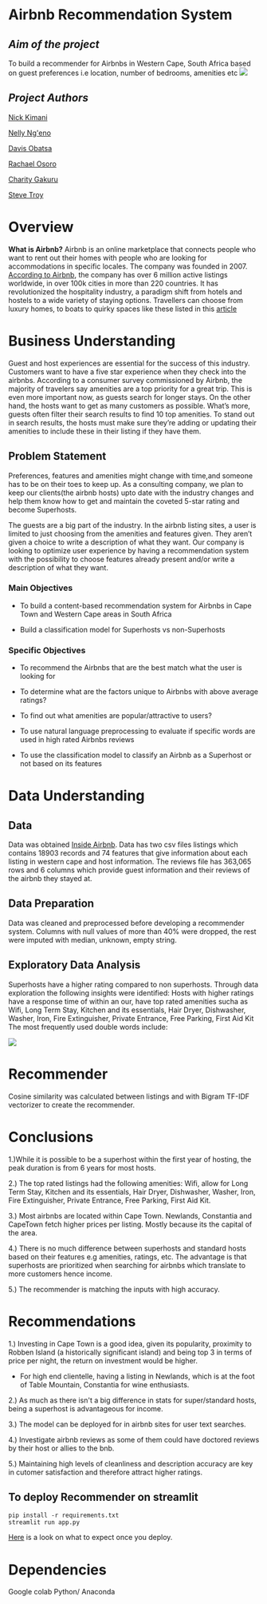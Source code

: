 # **Airbnb Recommendation System**
###
## *Aim of the project*
To build a recommender for Airbnbs in Western Cape, South Africa based on guest preferences i.e location, number of bedrooms, amenities etc
![](https://th.bing.com/th/id/R.b7026f03d76d7999d642c57bd86051dd?rik=ayFeV62qBnDLFw&riu=http%3a%2f%2flatfusa.com%2fmedia%2fuploads%2f2020%2f12%2f10%2fairbnb-678x381.jpg&ehk=ygq%2b0vwi%2fzEoTYEvWfsJBqmk%2fkR5qvJOeZ21pB3tL2o%3d&risl=&pid=ImgRaw&r=0)

## *Project Authors*
<a href = "https://github.com/Nickimani">Nick Kimani</a>

<a href = "https://github.com/Cherotich-Ngeno">Nelly Ng'eno</a>

<a href = "https://github.com/Obatsa">Davis Obatsa</a>

<a href = "https://github.com/Rachael-Osoro">Rachael Osoro</a>

<a href = "https://github.com/wcharity">Charity Gakuru</a>

<a href = "https://https://github.com/01Troy">Steve Troy</a>

# Overview
**What is Airbnb?**
Airbnb is an online marketplace that connects people who want to rent out their homes with people who are looking for accommodations in specific locales. The company was founded in 2007. <a href = "https://news.airbnb.com/about-us/">According to Airbnb</a>, the company has over 6 million active listings worldwide, in over 100k cities in more than 220 countries. It has revolutionized the hospitality industry, a paradigm shift from hotels and hostels to a wide variety of staying options. Travellers can choose from luxury homes, to boats to quirky spaces like these listed in this <a href = "https://www.dwell.com/article/unique-airbnb-fund-weirdest-home-rentals-e665f737">article</a>
# **Business Understanding**
Guest and host experiences are essential for the success of this industry. Customers want to have a five star experience when they check into the airbnbs. According to a consumer survey commissioned by Airbnb, the majority of travelers say amenities are a top priority for a great trip. This is even more important now, as guests search for longer stays. On the other hand, the hosts want to get as many customers as possible. What’s more, guests often filter their search results to find 10 top amenities. To stand out in search results, the hosts must make sure they’re adding or updating their amenities to include these in their listing if they have them.

## **Problem Statement**
Preferences, features and amenities might change with time,and someone has to be on their toes to keep up. As a consulting company, we plan to keep our clients(the airbnb hosts) upto date with the industry changes and help them know how to get and maintain the coveted 5-star rating and become Superhosts.

The guests are a big part of the industry. In the airbnb listing sites, a user is limited to just choosing from the amenities and features given. They aren’t given a choice to write a description of what they want. Our company is looking to optimize user experience by having  a recommendation system with the possibility to choose features already present and/or write a description of what they want.
 ### Main Objectives
- To build a content-based recommendation system for Airbnbs in Cape Town and Western Cape areas in South Africa

- Build a classification model for Superhosts vs non-Superhosts

### Specific Objectives
- To recommend the Airbnbs that are the best match what the user is looking for
 
- To determine what are the factors unique to Airbnbs with above average ratings?
 
- To find out what amenities are popular/attractive to users?
 
- To use natural language preprocessing to evaluate if specific words are used in high rated Airbnbs reviews
 
- To use the classification model to classify an Airbnb as a Superhost or not based on its features


# **Data Understanding**
## Data
Data was obtained <a href = "http://insideairbnb.com/get-the-data/">Inside Airbnb</a>. Data has two csv files listings which contains 18903 records and 74 features that give information about each listing in western cape and host information. The reviews file has 363,065 rows and 6 columns which provide guest information and their reviews of the airbnb they stayed at.

## Data Preparation
Data was cleaned and preprocessed before developing a recommender system. Columns with null values of more than 40% were dropped, the rest were imputed with median, unknown, empty string.

## **Exploratory Data Analysis**
Superhosts have a higher rating compared to non superhosts. Through data exploration the following insights were identified:
Hosts with higher ratings have a response time of  within an our, have top rated amenities sucha as Wifi, Long Term Stay, Kitchen and its essentials, Hair Dryer, Dishwasher, Washer, Iron, Fire Extinguisher, Private Entrance, Free Parking, First Aid Kit
The most frequently used double words include:

![](https://github.com/Rachael-Osoro/Git-Practice-2/blob/main/images/frequent_words.png)

# Recommender
Cosine similarity was calculated between listings and with Bigram TF-IDF vectorizer to create the recommender. 

# Conclusions

1.)While it is possible to be a superhost within the first year of hosting, the peak duration is from 6 years for most hosts.

2.) The top rated listings had the following amenities: Wifi, allow for Long Term Stay, Kitchen and its essentials, Hair Dryer, Dishwasher, Washer, Iron, Fire Extinguisher, Private Entrance, Free Parking, First Aid Kit.

3.) Most airbnbs are located within Cape Town. Newlands, Constantia and CapeTown fetch higher prices per listing. Mostly because its the capital of the area.

4.) There is no much difference between superhosts and standard hosts based on their features e.g amenities, ratings, etc. The advantage is that superhosts are prioritized when searching for airbnbs which translate to more customers hence income.

5.) The recommender is matching the inputs with high accuracy.

# Recommendations

1.) Investing in Cape Town is a good idea, given its popularity, proximity to Robben Island (a historically significant island) and being top 3 in terms of price per night, the return on investment would be higher. 
    
- For high end clientelle, having  a listing in Newlands, which is at the foot of Table Mountain, Constantia for wine enthusiasts.

2.) As much as there isn't a big difference in stats for super/standard hosts, being a superhost is advantageous for income.

3.) The model can be deployed for in airbnb sites for user text searches.

4.) Investigate airbnb reviews as some of them could have doctored reviews by their host or allies to the bnb.

5.) Maintaining high levels of cleanliness and description accuracy are key in cutomer satisfaction and therefore attract higher ratings.

## To deploy Recommender on streamlit
```
pip install -r requirements.txt
streamlit run app.py
```
<a href = "https://obatsa-airbnb-project-deployapp-s17c41.streamlitapp.com/">Here</a> is a look on what to expect once you deploy.

# Dependencies
Google colab
Python/ Anaconda



